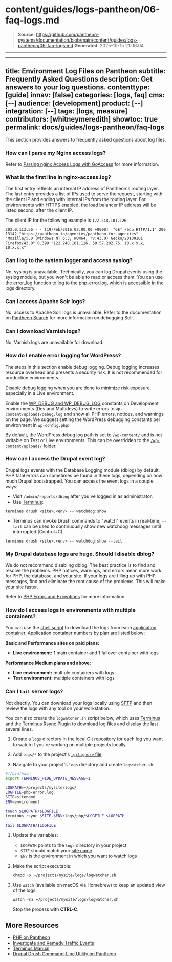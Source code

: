 # content/guides/logs-pantheon/06-faq-logs.md

> **Source**: https://github.com/pantheon-systems/documentation/blob/main/content/guides/logs-pantheon/06-faq-logs.md
> **Generated**: 2025-10-15 21:06:04

---

---
title: Environment Log Files on Pantheon
subtitle: Frequently Asked Questions
description: Get answers to your log questions.
contenttype: [guide]
innav: [false]
categories: [logs, faq]
cms: [--]
audience: [development]
product: [--]
integration: [--]
tags: [logs, measure]
contributors: [whitneymeredith]
showtoc: true
permalink: docs/guides/logs-pantheon/faq-logs
---

This section provides answers to frequently asked questions about log files.

### How can I parse my Nginx access logs?

Refer to [Parsing nginx Access Logs with GoAccess](/guides/logs-pantheon/nginx-access-logs) for more information.

### What is the first line in nginx-access.log?

The first entry reflects an internal IP address of Pantheon's routing layer. The last entry provides a list of IPs used to serve the request, starting with the client IP and ending with internal IPs from the routing layer. For environments with HTTPS enabled, the load balancer IP address will be listed second, after the client IP.

The client IP for the following example is `122.248.101.126`:

```nginx
203.0.113.56 - - [19/Feb/2016:02:00:00 +0000]  "GET /edu HTTP/1.1" 200 13142 "https://pantheon.io/agencies/pantheon-for-agencies" "Mozilla/5.0 (Windows NT 6.3; WOW64; rv:43.0) Gecko/20100101 Firefox/43.0" 0.399 "122.248.101.126, 50.57.202.75, 10.x.x.x, 10.x.x.x"
```

### Can I log to the system logger and access syslog?

No, syslog is unavailable. Technically, you can log Drupal events using the syslog module, but you won't be able to read or access them. You can use the [error_log](https://secure.php.net/manual/en/function.error-log.php) function to log to the php-error.log, which is accessible in the logs directory.

### Can I access Apache Solr logs?

No, access to Apache Solr logs is unavailable. Refer to the documentation on [Pantheon Search](/solr) for more information on debugging Solr.

### Can I download Varnish logs?

No, Varnish logs are unavailable for download.

### How do I enable error logging for WordPress?

<Alert title="Warning" type="danger">

The steps in this section enable debug logging. Debug logging increases resource overhead and presents a security risk. It is not recommended for production environments.

Disable debug logging when you are done to minimize risk exposure, especially in a Live environment.

</Alert>

Enable the [WP_DEBUG and WP_DEBUG_LOG](https://codex.wordpress.org/Debugging_in_WordPress) constants on Development environments (Dev and Multidevs) to write errors to `wp-content/uploads/debug.log` and show all PHP errors, notices, and warnings on the page. We suggest setting the WordPress debugging constants per environment in `wp-config.php`:

<Partial file="wp-debugging.md" />

By default, the WordPress debug log path is set to `/wp-content/` and is not writable on Test or Live environments. This can be overridden to the [`/wp-content/uploads/` folder](/guides/php/wp-config-php/#how-do-i-change-the-default-debuglog-location).

### How can I access the Drupal event log?

Drupal logs events with the Database Logging module (dblog) by default. PHP fatal errors can sometimes be found in these logs, depending on how much Drupal bootstrapped. You can access the event logs in a couple ways:

- Visit `/admin/reports/dblog` after you've logged in as administrator.
- Use [Terminus](/terminus):

 ```bash{promptUser: user}
 terminus drush <site>.<env> -- watchdog:show
 ```

- Terminus can invoke Drush commands to "watch" events in real-time; `--tail` can be used to continuously show new watchdog messages until interrupted (Control+C).

 ```bash{promptUser: user}
 terminus drush <site>.<env> -- watchdog:show --tail
 ```

### My Drupal database logs are huge. Should I disable dblog?

We do not recommend disabling dblog. The best practice is to find and resolve the problems. PHP notices, warnings, and errors mean more work for PHP, the database, and your site. If your logs are filling up with PHP messages, find and eliminate the root cause of the problems. This will make your site faster.

Refer to [PHP Errors and Exceptions](/guides/php/php-errors) for more information.

### How do I access logs in environments with multiple containers?

You can use the [shell script](/guides/logs-pantheon/automate-log-downloads#create-a-script) to download the logs from each [application container](/application-containers). Application container numbers by plan are listed below:

**Basic and Performance sites on paid plans:**

   - **Live environment:** 1 main container and 1 failover container with logs

**Performance Medium plans and above:**

   - **Live environment:** multiple containers with logs
   - **Test environment:** multiple containers with logs

### Can I `tail` server logs?

Not directly. You can download your logs locally using [SFTP](#access-logs-via-sftp) and then review the logs with any tool on your workstation.

You can also create the `logwatcher.sh` script below, which uses [Terminus](/terminus) and the [Terminus Rsync Plugin](https://github.com/pantheon-systems/terminus-rsync-plugin) to download log files and display the last several lines.

1. Create a `logs` directory in the local Git repository for each log you want to watch if you're working on multiple projects locally. 

1. Add `logs/*` to the project's [`.gitignore` file](/guides/git/faq-git#can-i-use-gitignore-on-pantheon).

1. Navigate to your project's `logs` directory and create `logwatcher.sh`:

  ```bash:title=logwatcher.sh
  #!/bin/bash
  export TERMINUS_HIDE_UPDATE_MESSAGE=1

  LOGPATH=~/projects/mysite/logs/
  LOGFILE=php-error.log
  SITE=sitename
  ENV=environment

  touch $LOGPATH/$LOGFILE
  terminus rsync $SITE.$ENV:logs/php/$LOGFILE $LOGPATH

  tail $LOGPATH/$LOGFILE
  ```

1. Update the variables:

    - `LOGPATH` points to the `logs` directory in your project
    - `SITE` should match your [site name](/terminus/examples/#siteenv)
    - `ENV` is the environment in which you want to watch logs

1. Make the script executable:

   ```bash{promptUser: user}
   chmod +x ~/projects/mysite/logs/logwatcher.sh
   ```

1. Use `watch` (available on macOS via Homebrew) to keep an updated view of the logs:

   ```bash{promptUser: user}
   watch -n2 ~/projects/mysite/logs/logwatcher.sh
   ```

   Stop the process with **CTRL-C**.


## More Resources

- [PHP on Pantheon](/guides/php)
- [Investigate and Remedy Traffic Events](/guides/account-mgmt/traffic/remedy)
- [Terminus Manual](/terminus)
- [Drupal Drush Command-Line Utility on Pantheon](/guides/drush)
